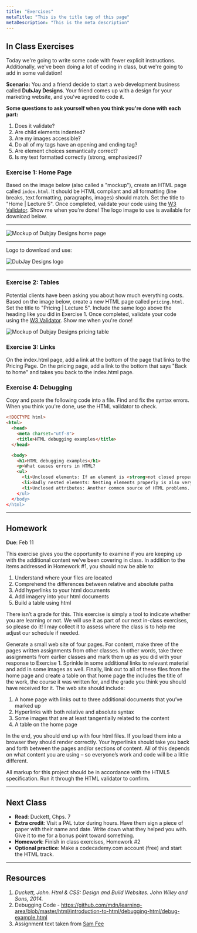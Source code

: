 ```yaml
---
title: "Exercises"
metaTitle: "This is the title tag of this page"
metaDescription: "This is the meta description"
---
```


## In Class Exercises
<p id="exercises">Today we're going to write some code with fewer explicit instructions. Additionally, we've been doing a lot of coding in class, but we're going to add in some validation!</p>

**Scenario:**
You and a friend decide to start a web development business called **DubJay Designs**. Your friend comes up with a design for your marketing website, and you've agreed to code it.

**Some questions to ask yourself when you think you're done with each part:**
1. Does it validate?
1. Are child elements indented?
1. Are my images accessible?
1. Do all of my tags have an opening and ending tag?
1. Are element choices semantically correct?
1. Is my text formatted correctly (strong, emphasized)?

### Exercise 1: Home Page
Based on the image below (also called a "mockup"), create an HTML page called `index.html`. It should be HTML compliant and all formatting (line breaks, text formatting, paragraphs, images) should match. Set the title to "Home | Lecture 5". Once completed, validate your code using the <a target="_blank" href="http://validator.w3.org/#validate_by_input">W3 Validator</a>. Show me when you're done! The logo image to use is available for download below.

---

![Mockup of Dubjay Designs home page](https://kauffeem-public.s3.amazonaws.com/cis275/exercise1.png)

---

Logo to download and use:
<div class="left-img">
  <img style="width: initial" src="https://kauffeem-public.s3.amazonaws.com/cis275/dubjaydesignlogo.png" alt="DubJay Designs logo" />
</div>

---

### Exercise 2: Tables
Potential clients have been asking you about how much everything costs. Based on the image below, create a new HTML page called `pricing.html`. Set the title to "Pricing | Lecture 5". Include the same logo above the heading like you did in Exercise 1. Once completed, validate your code using the <a target="_blank" href="http://validator.w3.org/#validate_by_input">W3 Validator</a>. Show me when you're done!

![Mockup of Dubjay Designs pricing table](https://kauffeem-public.s3.amazonaws.com/cis275/exercise2.png)

### Exercise 3: Links
On the index.html page, add a link at the bottom of the page that links to the Pricing Page. On the pricing page, add a link to the bottom that says "Back to home" and takes you back to the index.html page.

### Exercise 4: Debugging
Copy and paste the following code into a file. Find and fix the syntax errors. When you think you're done, use the HTML validator to check.

```html
<!DOCTYPE html>
<html>
  <head>
    <meta charset="utf-8">
    <title>HTML debugging examples</title>
  </head>

  <body>
    <h1>HTML debugging examples</h1>
    <p>What causes errors in HTML?
    <ul>
      <li>Unclosed elements: If an element is <strong>not closed properly, then its effect can spread to areas you didn't intend
      <li>Badly nested elements: Nesting elements properly is also very important for code behaving correctly. <strong>strong <em>strong emphasised?</strong> what is this?</em>
      <li>Unclosed attributes: Another common source of HTML problems. Let's look at an example: <a href="https://www.mozilla.org/>link to Mozilla homepage</a>
    </ul>
  </body>
</html>
```
---

## Homework
**Due**: Feb 11<br/>

This exercise gives you the opportunity to examine if you are keeping up with the additional content we’ve been covering in class. In addition to the items addressed in Homework #1, you should now be able to:
1. Understand where your files are located
1. Comprehend the differences between relative and absolute paths
1. Add hyperlinks to your html documents
1. Add imagery into your html documents
1. Build a table using html

There isn’t a grade for this. This exercise is simply a tool to indicate whether you are learning or not. We will use it as part of our next in-class exercises, so please do it! I may collect it to assess where the class is to help me adjust our schedule if needed.

Generate a small web site of four pages. For content, make three of the pages written assignments from other classes. In other words, take three assignments from earlier classes and mark them up as you did with your response to Exercise 1. Sprinkle in some additional links to relevant material and add in some images as well. Finally, link out to all of these files from the home page and create a table on that home page the includes the title of the work, the course it was written for, and the grade you think you should have received for it. The web site should include:
1. A home page with links out to three additional documents that you’ve marked up
1. Hyperlinks with both relative and absolute syntax
1. Some images that are at least tangentially related to the content
1. A table on the home page

In the end, you should end up with four html files. If you load them into a browser they should render correctly. Your hyperlinks should take you back and forth between the pages and/or sections of content. All of this depends on what content you are using – so everyone’s work and code will be a little different. 

All markup for this project should be in accordance with the HTML5 specification. Run it through the HTML validator to confirm.

---

## Next Class
- **Read**: Duckett, Chps. 7
- **Extra credit**: Visit a PAL tutor during hours. Have them sign a piece of paper with their name and date. Write down what they helped you with. Give it to me for a bonus point toward something.
- **Homework**: Finish in class exercises, Homework #2
- **Optional practice**: Make a codecademy.com account (free) and start the HTML track.

---

## Resources
1. _Duckett, John. Html &amp; CSS: Design and Build Websites. John Wiley and Sons, 2014._
1. Debugging Code - https://github.com/mdn/learning-area/blob/master/html/introduction-to-html/debugging-html/debug-example.html
1. Assignment text taken from <a target="_blank" href="http://samefee.net">Sam Fee</a>
